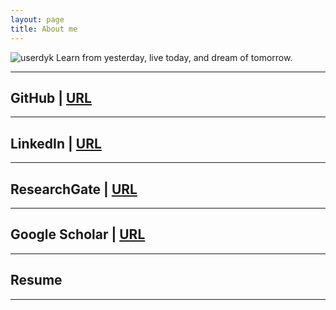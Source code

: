 ```yaml
---
layout: page
title: About me
---
```

![userdyk](https://user-images.githubusercontent.com/52376448/62933516-5449a980-bdfd-11e9-8137-1c0d8bed74eb.jpg)
Learn from yesterday, live today, and dream of tomorrow.
<hr>

## GitHub | [URL](https://github.com/aglipthhau/)
<hr>



## LinkedIn | [URL](https://www.linkedin.com/in/userdyk/)
<hr>



## ResearchGate | [URL](https://www.researchgate.net/profile/Dongmyeong_Lee2)
<hr>



## Google Scholar | [URL]()
<hr>



## Resume

<hr>

